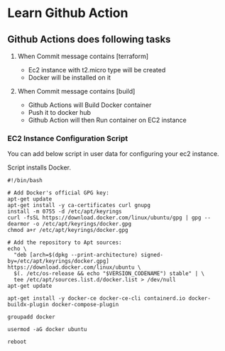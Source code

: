 # Learn Github Action

## Github Actions does following tasks

1. When Commit message contains [terraform]

   - Ec2 instance with t2.micro type will be created
   - Docker will be installed on it

2. When Commit message contains [build]

   - Github Actions will Build Docker container
   - Push it to docker hub
   - Github Action will then Run container on EC2 instance

### EC2 Instance Configuration Script

You can add below script in user data for configuring your ec2 instance.

Script installs Docker.

```
#!/bin/bash

# Add Docker's official GPG key:
apt-get update
apt-get install -y ca-certificates curl gnupg
install -m 0755 -d /etc/apt/keyrings
curl -fsSL https://download.docker.com/linux/ubuntu/gpg | gpg --dearmor -o /etc/apt/keyrings/docker.gpg
chmod a+r /etc/apt/keyrings/docker.gpg

# Add the repository to Apt sources:
echo \
  "deb [arch=$(dpkg --print-architecture) signed-by=/etc/apt/keyrings/docker.gpg] https://download.docker.com/linux/ubuntu \
  $(. /etc/os-release && echo "$VERSION_CODENAME") stable" | \
  tee /etc/apt/sources.list.d/docker.list > /dev/null
apt-get update

apt-get install -y docker-ce docker-ce-cli containerd.io docker-buildx-plugin docker-compose-plugin

groupadd docker

usermod -aG docker ubuntu

reboot
```
